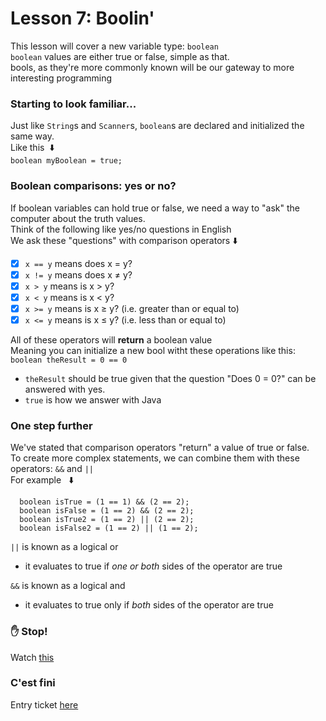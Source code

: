 # Lesson 7: Boolin'
This lesson will cover a new variable type: `boolean`\
`boolean` values are either true or false, simple as that.\
bools, as they're more commonly known will be our gateway to more interesting programming

### Starting to look familiar...
Just like `String`s and `Scanner`s, `boolean`s are declared and initialized the same way.\
Like this &nbsp;:arrow_down:\
`boolean myBoolean = true;`

### Boolean comparisons: yes or no?
If boolean variables can hold true or false, we need a way to "ask" the computer about the truth values.\
Think of the following like yes/no questions in English\
We ask these "questions" with comparison operators&nbsp;:arrow_down:
  - [x] `x == y` means does x = y?
  - [x] `x != y` means does x ≠ y?
  - [x] `x > y` means is x > y?
  - [x] `x < y` means is x < y?
  - [x] `x >= y` means is x ≥ y? (i.e. greater than or equal to)
  - [x] `x <= y` means is x ≤ y? (i.e. less than or equal to)
  
All of these operators will **return** a boolean value\
Meaning you can initialize a new bool witht these operations like this: `boolean theResult = 0 == 0`
  - `theResult` should be true given that the question "Does 0 = 0?" can be answered with yes.
  - `true` is how we answer with Java

### One step further
We've stated that comparison operators "return" a value of true or false.\
To create more complex statements, we can combine them with these operators: `&&` and `||`\
For example &nbsp; :arrow_down:
```
  boolean isTrue = (1 == 1) && (2 == 2);
  boolean isFalse = (1 == 2) && (2 == 2);
  boolean isTrue2 = (1 == 2) || (2 == 2);
  boolean isFalse2 = (1 == 2) || (1 == 2);
```

`||` is known as a logical or
  - it evaluates to true if _one or both_ sides of the operator are true

`&&` is known as a logical and 
  - it evaluates to true only if _both_ sides of the operator are true

### :hand:&nbsp;Stop!
Watch [this](https://youtube.com)

### C'est fini
Entry ticket [here](https://forms.office.com/Pages/ResponsePage.aspx?id=P9fbuiFvgkyZJ5ogeV5C0bXAAGShYuhAq0O_bKHZJnxUN05YRlBPRkRPODRBMDRLMVdQQ1ZKS1g4USQlQCN0PWcu)


  
